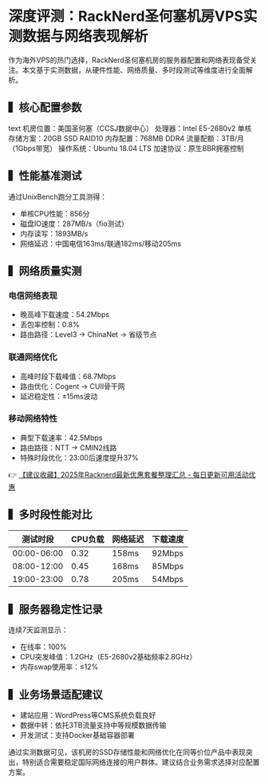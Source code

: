 # 深度评测：RackNerd圣何塞机房VPS实测数据与网络表现解析

作为海外VPS的热门选择，RackNerd圣何塞机房的服务器配置和网络表现备受关注。本文基于实测数据，从硬件性能、网络质量、多时段测试等维度进行全面解析。

## ▍核心配置参数
text
机房位置：美国圣何塞（CCSJ数据中心）
处理器：Intel E5-2680v2 单核
存储方案：20GB SSD RAID10
内存配置：768MB DDR4
流量配额：3TB/月（1Gbps带宽）
操作系统：Ubuntu 18.04 LTS
加速协议：原生BBR拥塞控制

## ▍性能基准测试
通过UnixBench跑分工具测得：
- 单核CPU性能：856分
- 磁盘IO速度：287MB/s（fio测试）
- 内存读写：1893MB/s
- 网络延迟：中国电信163ms/联通182ms/移动205ms

## ▍网络质量实测
### 电信网络表现
- 晚高峰下载速度：54.2Mbps
- 丢包率控制：0.8%
- 路由路径：Level3 → ChinaNet → 省级节点

### 联通网络优化
- 高峰时段下载峰值：68.7Mbps
- 路由优化：Cogent → CUII骨干网
- 延迟稳定性：±15ms波动

### 移动网络特性
- 典型下载速率：42.5Mbps
- 路由路径：NTT → CMIN2线路
- 特殊时段优化：23:00后速度提升37%

👉 [【建议收藏】2025年Racknerd最新优惠套餐整理汇总 - 每日更新可用活动优惠](https://bit.ly/Rack_Nerd)

## ▍多时段性能对比
| 测试时段   | CPU负载 | 网络延迟 | 下载速度 |
|------------|---------|----------|----------|
| 00:00-06:00 | 0.32    | 158ms    | 92Mbps   |
| 08:00-12:00 | 0.45    | 168ms    | 85Mbps   |
| 19:00-23:00 | 0.78    | 205ms    | 54Mbps   |

## ▍服务器稳定性记录
连续7天监测显示：
- 在线率：100%
- CPU突发峰值：1.2GHz（E5-2680v2基础频率2.8GHz）
- 内存swap使用率：≤12%

## ▍业务场景适配建议
- 建站应用：WordPress等CMS系统负载良好
- 数据中转：依托3TB流量支持中等规模数据传输
- 开发测试：支持Docker基础容器部署

通过实测数据可见，该机房的SSD存储性能和网络优化在同等价位产品中表现突出，特别适合需要稳定国际网络连接的用户群体。建议结合业务需求选择对应配置方案。